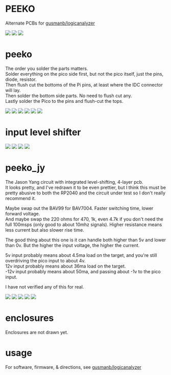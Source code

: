 # PEEKO

Alternate PCBs for [gusmanb/logicanalyzer](https://github.com/gusmanb/logicanalyzer)

![](PCB/out/peeko_with_level_shifter.top.jpg)
![](PCB/out/peeko_with_level_shifter.jpg)
![](PCB/out/peeko_with_level_shifter.b.jpg)

# peeko  

The order you solder the parts matters.  
Solder everything on the pico side first, but not the pico itself, just the pins, diode, resistor.  
Then flush cut the bottoms of the Pi pins, at least where the IDC connector will lay.  
Then solder the bottom side parts. No need to flush cut any.  
Lastly solder the Pico to the pins and flush-cut the tops.  

![](PCB/out/peeko.jpg)
![](PCB/out/peeko.2.jpg)
![](PCB/out/peeko.3.jpg)
![](PCB/out/peeko.top.jpg)
![](PCB/out/peeko.bottom.jpg)
![](PCB/out/peeko.svg)

# input level shifter
![](PCB/out/peeko_input_level_shifter.jpg)
![](PCB/out/peeko_input_level_shifter.top.jpg)
![](PCB/out/peeko_input_level_shifter.bottom.jpg)
![](PCB/out/peeko_input_level_shifter.svg)

# peeko_jy

The Jason Yang circuit with integrated level-shifting, 4-layer pcb.  
It looks pretty, and I've redrawn it to be even prettier, but I think this must be pretty abusive to both the RP2040 and the circuit under test so I don't really recommend it.  

Maybe swap out the BAV99 for BAV7004. Faster switching time, lower forward voltage.  
And maybe swap the 220 ohms for 470, 1k, even 4.7k if you don't need the full 100msps (only good to about 10mhz signals). Higher resistance means less current but also slower rise time.  

The good thing about this one is it can handle both higher than 5v and lower than 0v. But the higher the input voltage, the higher the current.  

5v input probably means about 4.5ma load on the target, and you're still overdriving the pico input to about 4v.  
12v input probably means about 36ma load on the target.  
-12v input probably means about 50ma, and passing about -1v to the pico input.  

I have not verified any of this for real.  

![](PCB/out/peeko_jy.jpg)
![](PCB/out/peeko_jy.top.jpg)
![](PCB/out/peeko_jy.inner2.jpg)
![](PCB/out/peeko_jy.bottom.jpg)
![](PCB/out/peeko_jy.svg)

# enclosures
Enclosures are not drawn yet.

# usage
For software, firmware, & directions, see [gusmanb/logicanalyzer](https://github.com/gusmanb/logicanalyzer)
